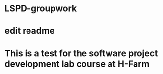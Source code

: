 # LSPD-groupwork
# edit readme
# This is a test for the software project development lab course at H-Farm

